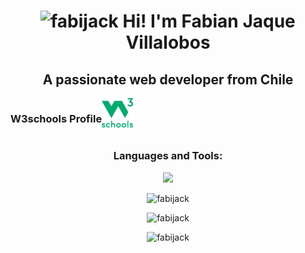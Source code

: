 <!DOCTYPE html>
<html>
<head>
  <meta charset="UTF-8">
  <meta http-equiv="refresh" content="30">
  <meta name="viewport" content="width=device-width, initial-scale=1.0">
</head>
<body>

<h1 align="center">
  <img src="https://komarev.com/ghpvc/?username=fabijack&label=Profile%20views&color=0e75b6&style=flat" alt="fabijack" />
  Hi! I'm Fabian Jaque Villalobos
</h1>

<div align="center">
  <h2>
    A passionate web developer from Chile
  </h2> 
</div>

<div align="center" style="display: flex">
  <h3>W3schools Profile</h3>
  <a href="https://www.w3profile.com/FabiJack"> 
    <img width="50px" src="https://github.com/FabiJack/FabiJack/blob/main/Images/W3Schools_2020.png" alt="fabijack" />
  </a>   
</div>

<h3 align="center">Languages and Tools:</h3>
<p align="center">
  <a href="https://skillicons.dev">
    <img src="https://skillicons.dev/icons?i=html,css,javascript,python,mysql,django,angular,bootstrap,vscode"/>
  </a>
</p>

<p align="center">
  <img src="https://github-readme-stats-sigma-five.vercel.app/api/top-langs?username=fabijack&show_icons=true&theme=dark" alt="fabijack" />
</p>

<p align="center">
  <img src="https://github-readme-stats-sigma-five.vercel.app/api?username=fabijack&show_icons=true&theme=dark" alt="fabijack"/>
</p>

<p align="center">
  <img src="https://github-readme-streak-stats.herokuapp.com/?user=fabijack&show_icons=true&theme=dark" alt="fabijack"/>
</p>

</body>
</html>
